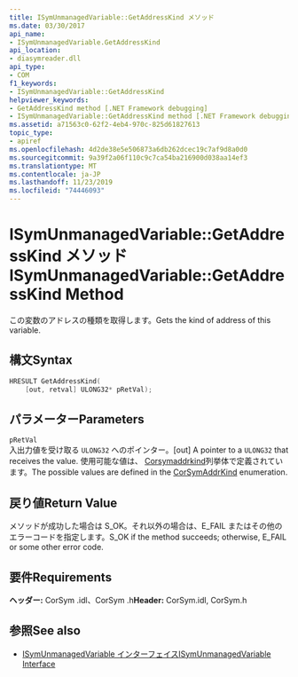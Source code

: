 ```yaml
---
title: ISymUnmanagedVariable::GetAddressKind メソッド
ms.date: 03/30/2017
api_name:
- ISymUnmanagedVariable.GetAddressKind
api_location:
- diasymreader.dll
api_type:
- COM
f1_keywords:
- ISymUnmanagedVariable::GetAddressKind
helpviewer_keywords:
- GetAddressKind method [.NET Framework debugging]
- ISymUnmanagedVariable::GetAddressKind method [.NET Framework debugging]
ms.assetid: a71563c0-62f2-4eb4-970c-825d61827613
topic_type:
- apiref
ms.openlocfilehash: 4d2de38e5e506873a6db262dcec19c7af9d8a0d0
ms.sourcegitcommit: 9a39f2a06f110c9c7ca54ba216900d038aa14ef3
ms.translationtype: MT
ms.contentlocale: ja-JP
ms.lasthandoff: 11/23/2019
ms.locfileid: "74446093"
---
```

# <a name="isymunmanagedvariablegetaddresskind-method"></a><span data-ttu-id="0e7cc-102">ISymUnmanagedVariable::GetAddressKind メソッド</span><span class="sxs-lookup"><span data-stu-id="0e7cc-102">ISymUnmanagedVariable::GetAddressKind Method</span></span>
<span data-ttu-id="0e7cc-103">この変数のアドレスの種類を取得します。</span><span class="sxs-lookup"><span data-stu-id="0e7cc-103">Gets the kind of address of this variable.</span></span>  
  
## <a name="syntax"></a><span data-ttu-id="0e7cc-104">構文</span><span class="sxs-lookup"><span data-stu-id="0e7cc-104">Syntax</span></span>  
  
```cpp  
HRESULT GetAddressKind(  
    [out, retval] ULONG32* pRetVal);  
```  
  
## <a name="parameters"></a><span data-ttu-id="0e7cc-105">パラメーター</span><span class="sxs-lookup"><span data-stu-id="0e7cc-105">Parameters</span></span>  
 `pRetVal`  
 <span data-ttu-id="0e7cc-106">入出力値を受け取る `ULONG32` へのポインター。</span><span class="sxs-lookup"><span data-stu-id="0e7cc-106">[out] A pointer to a `ULONG32` that receives the value.</span></span> <span data-ttu-id="0e7cc-107">使用可能な値は、 [Corsymaddrkind](../../../../docs/framework/unmanaged-api/diagnostics/corsymaddrkind-enumeration.md)列挙体で定義されています。</span><span class="sxs-lookup"><span data-stu-id="0e7cc-107">The possible values are defined in the [CorSymAddrKind](../../../../docs/framework/unmanaged-api/diagnostics/corsymaddrkind-enumeration.md) enumeration.</span></span>  
  
## <a name="return-value"></a><span data-ttu-id="0e7cc-108">戻り値</span><span class="sxs-lookup"><span data-stu-id="0e7cc-108">Return Value</span></span>  
 <span data-ttu-id="0e7cc-109">メソッドが成功した場合は S_OK。それ以外の場合は、E_FAIL またはその他のエラーコードを指定します。</span><span class="sxs-lookup"><span data-stu-id="0e7cc-109">S_OK if the method succeeds; otherwise, E_FAIL or some other error code.</span></span>  
  
## <a name="requirements"></a><span data-ttu-id="0e7cc-110">要件</span><span class="sxs-lookup"><span data-stu-id="0e7cc-110">Requirements</span></span>  
 <span data-ttu-id="0e7cc-111">**ヘッダー:** CorSym .idl、CorSym .h</span><span class="sxs-lookup"><span data-stu-id="0e7cc-111">**Header:** CorSym.idl, CorSym.h</span></span>  
  
## <a name="see-also"></a><span data-ttu-id="0e7cc-112">参照</span><span class="sxs-lookup"><span data-stu-id="0e7cc-112">See also</span></span>

- [<span data-ttu-id="0e7cc-113">ISymUnmanagedVariable インターフェイス</span><span class="sxs-lookup"><span data-stu-id="0e7cc-113">ISymUnmanagedVariable Interface</span></span>](../../../../docs/framework/unmanaged-api/diagnostics/isymunmanagedvariable-interface.md)
